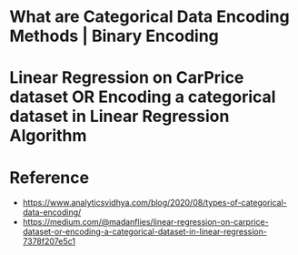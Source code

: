 # What are Categorical Data Encoding Methods | Binary Encoding

# Linear Regression on CarPrice dataset OR Encoding a categorical dataset in Linear Regression Algorithm

# Reference
- https://www.analyticsvidhya.com/blog/2020/08/types-of-categorical-data-encoding/
- https://medium.com/@madanflies/linear-regression-on-carprice-dataset-or-encoding-a-categorical-dataset-in-linear-regression-7378f207e5c1

